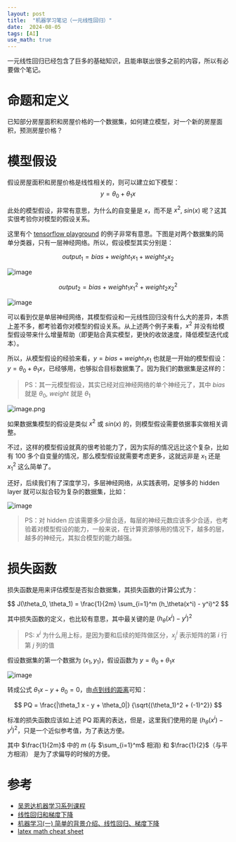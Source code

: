 ```yaml
---
layout: post
title:  "机器学习笔记（一元线性回归）"
date:  2024-08-05
tags: [AI]
use_math: true
---
```


  一元线性回归已经包含了巨多的基础知识，且能串联出很多之前的内容，所以有必要做个笔记。

# 命题和定义

  已知部分房屋面积和房屋价格的一个数据集，如何建立模型，对一个新的房屋面积，预测房屋价格？

# 模型假设

  假设房屋面积和房屋价格是线性相关的，则可以建立如下模型：
  $$
  y = \theta_0 + \theta_1 x
  $$

  此处的模型假设，非常有意思，为什么的自变量是 $x$，而不是 $x^2$, $sin(x)$ 呢？这其实很考验你对模型的假设关系。

  这里有个 [tensorflow playground](https://playground.tensorflow.org/) 的例子非常有意思。下图是对两个数据集的简单分类器，只有一层神经网络。所以，假设模型其实分别是：

  $$
  output_{1} = bias + weight_{1} x_{1} + weight_{2} x_{2}
  $$

  ![image](https://github.com/user-attachments/assets/0741958c-b15f-4148-99b4-df9798f643f4)


  $$
  output_{2} = bias + weight_{1} x_{1} ^2 + weight_{2} x_{2} ^2
  $$

  ![image](https://github.com/user-attachments/assets/f3d952dd-6ef6-453f-afa3-f69090129368)


  可以看到仅是单层神经网络，其模型假设和一元线性回归没有什么大的差异，本质上差不多，都考验着你对模型的假设关系。从上述两个例子来看，$x^2$ 并没有给模型假设带来什么增量帮助（即更贴合真实模型，更快的收敛速度，降低模型迭代成本）。

  所以，从模型假设的经验来看，$y = bias + weight_{1} x_{1}$ 也就是一开始的模型假设：$y = \theta_0 + \theta_1 x$，已经够用，也够拟合目标数据集了。因为我们的数据集是这样的：

  > PS：其一元模型假设，其实已经对应神经网络的单个神经元了，其中 $bias$ 就是 $\theta_0$,  $weight$ 就是 $\theta_1$

  ![image.png](https://studentdeng.github.io/images/ml/9.png)

  如果数据集模型的假设是类似 $x^2$ 或 $sin(x)$ 的，则模型假设需要依据事实做相关调整。

  不过，这样的模型假设就真的很考验能力了，因为实际的情况远比这个复杂，比如有 100 多个自变量的情况，那么模型假设就需要考虑更多，这就远非是 $x_1$ 还是 $x_1^2$ 这么简单了。

  还好，后续我们有了深度学习，多层神经网络，从实践表明，足够多的 hidden layer 就可以拟合较为复杂的数据集，比如：

  ![image](https://github.com/user-attachments/assets/bd061f5f-d00c-45bd-84b0-fe4a8992e56e)

  > PS：对 hidden 应该需要多少层合适，每层的神经元数应该多少合适，也考验着对模型假设的能力，一般来说，在计算资源够用的情况下，越多的层，越多的神经元，其拟合模型的能力越强。


# 损失函数

  损失函数是用来评估模型是否拟合数据集，其损失函数的计算公式为：

  $$
  J(\theta_0, \theta_1) = \frac{1}{2m} \sum_{i=1}^m (h_\theta(x^i) - y^i)^2
  $$

  其中损失函数的定义，也比较有意思，其中最关键的是 $(h_\theta(x^i) - y^i)^2$

> PS: $x^i$ 为什么用上标，是因为要和后续的矩阵做区分，$x^i_j$ 表示矩阵的第 $i$ 行第 $j$ 列的值


  假设数据集的第一个数据为 $(x_1, y_1)$，假设函数为 $y = \theta_0 + \theta_1 x$

  ![image](https://github.com/user-attachments/assets/e8532e0c-5b6a-477d-a131-a02fbfe63619)

  转成公式 $\theta_1x - y + \theta_0 = 0$，由[点到线的距离](https://baike.baidu.com/item/%E7%82%B9%E5%88%B0%E7%9B%B4%E7%BA%BF%E8%B7%9D%E7%A6%BB/8673346)可知：

  $$
  PQ = \frac{|\theta_1 x - y + \theta_0|} {\sqrt{(\theta_1)^2 + (-1)^2}}
  $$

  标准的损失函数应该如上述 PQ 距离的表达，但是，这里我们使用的是 $(h_\theta(x^i) - y^i)^2$，只是一个近似参考值，为了表达方便。

  其中 $\frac{1}{2m}$ 中的 $m$ (与 $\sum_{i=1}^m$ 相消) 和 $\frac{1}{2}$（与平方相消） 是为了求偏导的时候的方便。

# 参考

* [吴恩达机器学习系列课程](https://www.bilibili.com/video/BV164411b7dx?p=11)
* [线性回归和梯度下降](https://farewing.github.io/machine/gradient-descent/)
* [机器学习(一) 简单的背景介绍、线性回归、梯度下降](https://studentdeng.github.io/blog/2014/07/28/machine-learning-tutorial/)
* [latex math cheat sheet](https://pages.uoregon.edu/torrence/391/labs/LaTeX-cheat-sheet.pdf)
